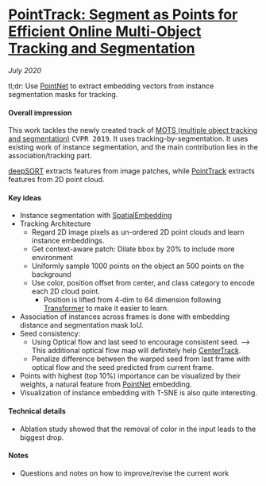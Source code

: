 # [PointTrack: Segment as Points for Efficient Online Multi-Object Tracking and Segmentation](https://arxiv.org/abs/2007.01550)

_July 2020_

tl;dr: Use [PointNet](pointnet.md) to extract embedding vectors from instance segmentation masks for tracking.

#### Overall impression
This work tackles the newly created track of [MOTS (multiple object tracking and segmentation)](https://arxiv.org/abs/1902.03604) <kbd>CVPR 2019</kbd>. It uses tracking-by-segmentation. It uses existing work of instance segmentation, and the main contribution lies in the association/tracking part. 

[deepSORT](deep_sort.md) extracts features from image patches, while [PointTrack](pointtrack.md) extracts features from 2D point cloud. 

#### Key ideas
- Instance segmentation with [SpatialEmbedding](spatial_embedding.md)
- Tracking Architecture
	- Regard 2D image pixels as un-ordered 2D point clouds and learn instance embeddings.
	- Get context-aware patch: Dilate bbox by 20% to include more environment
	- Uniformly sample 1000 points on the object an 500 points on the background
	- Use color, position offset from center, and class category to encode each 2D cloud point.
		- Position is lifted from 4-dim to 64 dimension following [Transformer](transformer.md) to make it easier to learn.
- Association of instances across frames is done with embedding distance and segmentation mask IoU. 
- Seed consistency:
	- Using Optical flow and last seed to encourage consistent seed. --> This additional optical flow map will definitely help [CenterTrack](centertrack.md).
	- Penalize difference between the warped seed from last frame with optical flow and the seed predicted from current frame. 
- Points with highest (top 10%) importance can be visualized by their weights, a natural feature from [PointNet](pointnet.md) embedding.
- Visualization of instance embedding with T-SNE is also quite interesting.

#### Technical details
- Ablation study showed that the removal of color in the input leads to the biggest drop.

#### Notes
- Questions and notes on how to improve/revise the current work  

